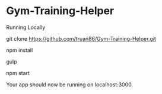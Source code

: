 # Gym-Training-Helper

Running Locally

git clone https://github.com/truan86/Gym-Training-Helper.git

npm install

gulp

npm start

Your app should now be running on localhost:3000.
